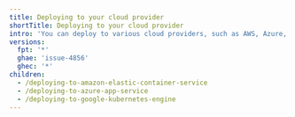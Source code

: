 ```yaml
---
title: Deploying to your cloud provider
shortTitle: Deploying to your cloud provider
intro: 'You can deploy to various cloud providers, such as AWS, Azure, and GKE.'
versions:
  fpt: '*'
  ghae: 'issue-4856'
  ghec: '*'
children:
  - /deploying-to-amazon-elastic-container-service
  - /deploying-to-azure-app-service
  - /deploying-to-google-kubernetes-engine
---
```


